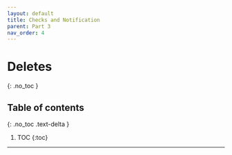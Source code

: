```yaml
---
layout: default
title: Checks and Notification
parent: Part 3
nav_order: 4
---
```


# Deletes
{: .no_toc }

## Table of contents
{: .no_toc .text-delta }

1. TOC
{:toc}

---